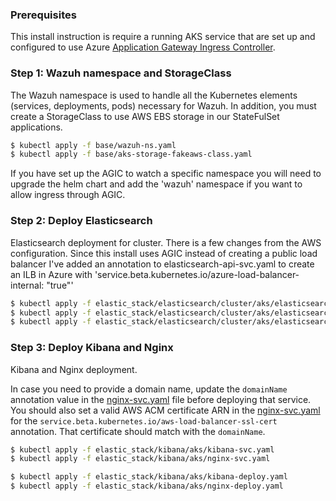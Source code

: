 ### Prerequisites
This install instruction is require a running AKS service that are set up and configured to use Azure [Application Gateway Ingress Controller](https://github.com/Azure/application-gateway-kubernetes-ingress). 

### Step 1: Wazuh namespace and StorageClass

The Wazuh namespace is used to handle all the Kubernetes elements (services, deployments, pods) necessary for Wazuh. In addition, you must create a StorageClass to use AWS EBS storage in our StateFulSet applications.
```BASH
$ kubectl apply -f base/wazuh-ns.yaml
$ kubectl apply -f base/aks-storage-fakeaws-class.yaml
```
If you have set up the AGIC to watch a specific namespace you will need to upgrade the helm chart and add the 'wazuh' namespace if you want to allow ingress through AGIC.

### Step 2: Deploy Elasticsearch

Elasticsearch deployment for cluster. There is a few changes from the AWS configuration. Since this install uses AGIC instead of creating a public load balancer I've added an annotation to elasticsearch-api-svc.yaml to create an ILB in Azure with 'service.beta.kubernetes.io/azure-load-balancer-internal: "true"'

```BASH
$ kubectl apply -f elastic_stack/elasticsearch/cluster/aks/elasticsearch-api-svc.yaml
$ kubectl apply -f elastic_stack/elasticsearch/cluster/aks/elasticsearch-data-sts.yaml
$ kubectl apply -f elastic_stack/elasticsearch/cluster/aks/elasticsearch-master-sts.yaml
```

### Step 3: Deploy Kibana and Nginx

Kibana and Nginx deployment.

In case you need to provide a domain name, update the `domainName` annotation value in the [nginx-svc.yaml](elastic_stack/kibana/nginx-svc.yaml) file before deploying that service. You should also set a valid AWS ACM certificate ARN in the [nginx-svc.yaml](elastic_stack/kibana/nginx-svc.yaml) for the `service.beta.kubernetes.io/aws-load-balancer-ssl-cert` annotation. That certificate should match with the `domainName`.

```BASH
$ kubectl apply -f elastic_stack/kibana/aks/kibana-svc.yaml
$ kubectl apply -f elastic_stack/kibana/aks/nginx-svc.yaml

$ kubectl apply -f elastic_stack/kibana/aks/kibana-deploy.yaml
$ kubectl apply -f elastic_stack/kibana/aks/nginx-deploy.yaml
```